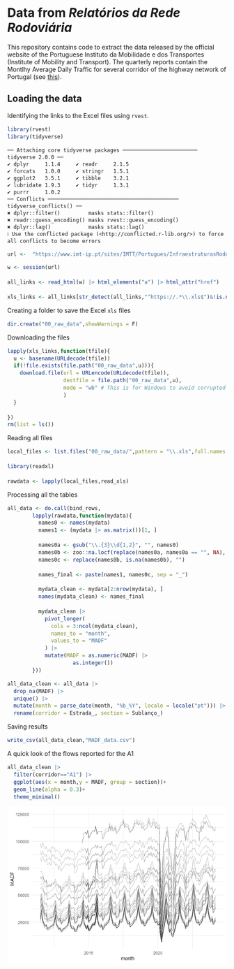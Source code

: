 # Data from *Relatórios da Rede Rodoviária*


This repository contains code to extract the data released by the
official website of the Portuguese Instituto da Mobilidade e dos
Transportes (Institute of Mobility and Transport). The quarterly reports
contain the Montlhy Average Daily Traffic for several corridor of the
highway network of Portugal (see
[this](https://www.imt-ip.pt/sites/IMTT/Portugues/InfraestruturasRodoviarias/RedeRodoviaria/Paginas/Relatorios.aspx)).

## Loading the data

Identifying the links to the Excel files using `rvest`.

``` r
library(rvest)
library(tidyverse)
```

    ── Attaching core tidyverse packages ──────────────────────── tidyverse 2.0.0 ──
    ✔ dplyr     1.1.4     ✔ readr     2.1.5
    ✔ forcats   1.0.0     ✔ stringr   1.5.1
    ✔ ggplot2   3.5.1     ✔ tibble    3.2.1
    ✔ lubridate 1.9.3     ✔ tidyr     1.3.1
    ✔ purrr     1.0.2     
    ── Conflicts ────────────────────────────────────────── tidyverse_conflicts() ──
    ✖ dplyr::filter()         masks stats::filter()
    ✖ readr::guess_encoding() masks rvest::guess_encoding()
    ✖ dplyr::lag()            masks stats::lag()
    ℹ Use the conflicted package (<http://conflicted.r-lib.org/>) to force all conflicts to become errors

``` r
url <-  "https://www.imt-ip.pt/sites/IMTT/Portugues/InfraestruturasRodoviarias/RedeRodoviaria/Paginas/Relatorios.aspx"
```

``` r
w <- session(url)

all_links <- read_html(w) |> html_elements("a") |> html_attr("href")

xls_links <- all_links[str_detect(all_links,"^https://.*\\.xls$")&!is.na(all_links)]
```

Creating a folder to save the Excel `xls` files

``` r
dir.create("00_raw_data",showWarnings = F)
```

Downloading the files

``` r
lapply(xls_links,function(tfile){
  u <- basename(URLdecode(tfile))
  if(!file.exists(file.path("00_raw_data",u))){
    download.file(url = URLencode(URLdecode(tfile)),
                  destfile = file.path("00_raw_data",u),
                  mode = "wb" # This is for Windows to avoid corrupted files
                  )
  }

})
rm(list = ls())
```

Reading all files

``` r
local_files <- list.files("00_raw_data/",pattern = "\\.xls",full.names = T)

library(readxl)

rawdata <- lapply(local_files,read_xls)
```

Processing all the tables

``` r
all_data <- do.call(bind_rows,
        lapply(rawdata,function(mydata){
          names0 <- names(mydata)
          names1 <- (mydata |> as.matrix())[1, ]
          
          names0a <- gsub("\\.{3}\\d{1,2}", "", names0)
          names0b <- zoo::na.locf(replace(names0a, names0a == "", NA), na.rm = F)
          names0c <- replace(names0b, is.na(names0b), "")
          
          names_final <- paste(names1, names0c, sep = "_")
          
          mydata_clean <- mydata[2:nrow(mydata), ]
          names(mydata_clean) <- names_final
          
          mydata_clean |>
            pivot_longer(
              cols = 3:ncol(mydata_clean),
              names_to = "month",
              values_to = "MADF"
            ) |>
            mutate(MADF = as.numeric(MADF) |>
                     as.integer())
        }))
```

``` r
all_data_clean <- all_data |> 
  drop_na(MADF) |>
  unique() |> 
  mutate(month = parse_date(month, "%b_%Y", locale = locale("pt"))) |> 
  rename(corridor = Estrada_, section = Sublanço_)
```

Saving results

``` r
write_csv(all_data_clean,"MADF_data.csv")
```

A quick look of the flows reported for the A1

``` r
all_data_clean |> 
  filter(corridor=="A1") |> 
  ggplot(aes(x = month,y = MADF, group = section))+
  geom_line(alpha = 0.3)+
  theme_minimal()
```

![](README_files/figure-commonmark/unnamed-chunk-9-1.png)
